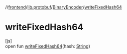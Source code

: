 //[frontend](../../../index.md)/[lib.protobuf](../index.md)/[BinaryEncoder](index.md)/[writeFixedHash64](write-fixed-hash64.md)

# writeFixedHash64

[js]\
open fun [writeFixedHash64](write-fixed-hash64.md)(hash: [String](https://kotlinlang.org/api/latest/jvm/stdlib/kotlin/-string/index.html))

